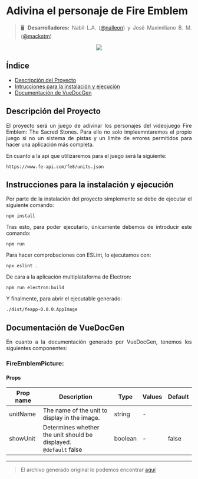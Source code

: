 <div align="justify">

# Adivina el personaje de Fire Emblem
> 🖥️  **Desarrolladores:** Nabil L.A. ([@nalleon](https://github.com/nalleon)) y José Maximiliano B. M. ([@mackstm](https://github.com/mackstm)) 

<div align="center">
    <img src="./img/cover.png">
</div>

## Índice

- [Descripción del Proyecto](#descripción-del-proyecto)
- [Intrucciones para la instalación y ejecución](#instrucciones-para-la-instalación-y-ejecución)
- [Documentación de VueDocGen](#documentación-de-vuedocgen)



## Descripción del Proyecto

El proyecto será un juego de adivinar los personajes del videojuego Fire Emblem: The Sacred Stones. Para ello no solo impleemntaremos el propio juego si no un sistema de pistas y un limite de errores permitidos para hacer una aplicación más completa. 

En cuanto a la api que utilizaremos para el juego será la siguiente:

```code
https://www.fe-api.com/fe8/units.json
```

## Instrucciones para la instalación y ejecución

Por parte de la instalación del proyecto simplemente se debe de ejecutar el siguiente comando:

```code
npm install
```

Tras esto, para poder ejecutarlo, únicamente debemos de introducir este comando:

```code
npm run
```

Para hacer comprobaciones con ESLint, lo ejecutamos con:
```code
npx eslint .
```

De cara a la aplicación multiplataforma de Electron:

```code
npm run electron:build
```

Y finalmente, para abrir el ejecutable generado:

```code
./dist/feapp-0.0.0.AppImage
```

## Documentación de VueDocGen

En cuanto a la documentación generado por VueDocGen, tenemos los siguientes componentes:

### FireEmblemPicture:

####  Props

| Prop name | Description                                                           | Type    | Values | Default |
| --------- | --------------------------------------------------------------------- | ------- | ------ | ------- |
| unitName  | The name of the unit to display in the image.                         | string  | -      |         |
| showUnit  | Determines whether the unit should be displayed.<br/>`@default` false | boolean | -      | false   |

---


> El archivo generado original lo podemos encontrar [aquí](./code/fe-project/docs/src/components/FireEmblemPicture.md) 



</div>
